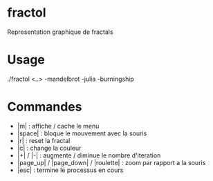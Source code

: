 # fractol
Representation graphique de fractals

# Usage
./fractol <fractal> <..>
-mandelbrot
-julia
-burningship

# Commandes
- |m| : affiche / cache le menu
- |space| : bloque le mouvement avec la souris
- |r| : reset la fractal
- |c| : change la couleur
- |+| / |-| : augmente / diminue le nombre d'iteration
- |page_up| / |page_down| / |roulette| : zoom par rapport a la souris
- |esc| : termine le processus en cours

